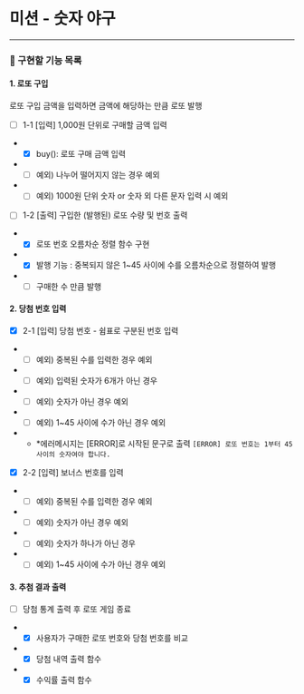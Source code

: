 # 미션 - 숫자 야구

---

### 🚀 구현할 기능 목록

#### 1. 로또 구입

로또 구입 금액을 입력하면 금액에 해당하는 만큼 로또 발행

- [ ] 1-1 [입력] 1,000원 단위로 구매할 금액 입력
- - [x] buy(): 로또 구매 금액 입력
- - [ ] 예외) 나누어 떨어지지 않는 경우 예외
- - [ ] 예외) 1000원 단위 숫자 or 숫자 외 다른 문자 입력 시 예외

- [ ] 1-2 [출력] 구입한 (발행된) 로또 수량 및 번호 출력
- - [x] 로또 번호 오름차순 정렬 함수 구현
- - [x] 발행 기능 : 중복되지 않은 1~45 사이에 수를 오름차순으로 정렬하여 발행
- - [ ] 구매한 수 만큼 발행

#### 2. 당첨 번호 입력

- [x] 2-1 [입력] 당첨 번호 - 쉼표로 구분된 번호 입력

- - [ ] 예외) 중복된 수를 입력한 경우 예외
- - [ ] 예외) 입력된 숫자가 6개가 아닌 경우
- - [ ] 예외) 숫자가 아닌 경우 예외
- - [ ] 예외) 1~45 사이에 수가 아닌 경우 예외
- - \*에러메시지는 [ERROR]로 시작된 문구로 출력
    `[ERROR] 로또 번호는 1부터 45 사이의 숫자여야 합니다.`

- [x] 2-2 [입력] 보너스 번호를 입력

- - [ ] 예외) 중복된 수를 입력한 경우 예외
- - [ ] 예외) 숫자가 아닌 경우 예외
- - [ ] 예외) 숫자가 하나가 아닌 경우
- - [ ] 예외) 1~45 사이에 수가 아닌 경우 예외

#### 3. 추첨 결과 출력

- [ ] 당첨 통계 출력 후 로또 게임 종료

- - [x] 사용자가 구매한 로또 번호와 당첨 번호를 비교
- - [x] 당첨 내역 출력 함수
- - [x] 수익률 출력 함수
